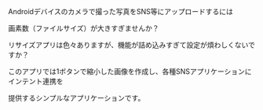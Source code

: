 Androidデバイスのカメラで撮った写真をSNS等にアップロードするには

画素数（ファイルサイズ）が大きすぎませんか？

リサイズアプリは色々ありますが、機能が詰め込みすぎて設定が煩わしくないですか？

このアプリでは1ボタンで縮小した画像を作成し、各種SNSアプリケーションにインテント連携を

提供するシンプルなアプリケーションです。
